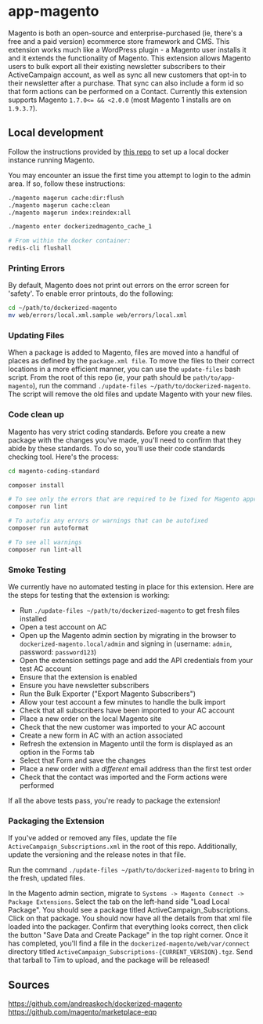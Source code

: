 # app-magento
Magento is both an open-source and enterprise-purchased (ie, there's a free and a paid version) ecommerce store framework and CMS. This extension works much like a WordPress plugin - a Magento user installs it and it extends the functionality of Magento. This extension allows Magento users to bulk export all their existing newsletter subscribers to their ActiveCampaign account, as well as sync all new customers that opt-in to their newsletter after a purchase. That sync can also include a form id so that form actions can be performed on a Contact. Currently this extension supports Magento `1.7.0<= && <2.0.0` (most Magento 1 installs are on `1.9.3.7`).

## Local development
Follow the instructions provided by [this repo](https://github.com/andreaskoch/dockerized-magento) to set up a local docker instance running Magento.

You may encounter an issue the first time you attempt to login to the admin area. If so, follow these instructions:

```bash
./magento magerun cache:dir:flush
./magento magerun cache:clean
./magento magerun index:reindex:all

./magento enter dockerizedmagento_cache_1

# From within the docker container:
redis-cli flushall
```

### Printing Errors
By default, Magento does not print out errors on the error screen for 'safety'. To enable error printouts, do the following:

```bash
cd ~/path/to/dockerized-magento
mv web/errors/local.xml.sample web/errors/local.xml
```

### Updating Files
When a package is added to Magento, files are moved into a handful of places as defined by the `package.xml file`. To move the files to their correct locations in a more efficient manner, you can use the `update-files` bash script. From the root of this repo (ie, your path should be `path/to/app-magento`), run the command `./update-files ~/path/to/dockerized-magento`. The script will remove the old files and update Magento with your new files.

### Code clean up
Magento has very strict coding standards. Before you create a new package with the changes you've made, you'll need to confirm that they abide by these standards. To do so, you'll use their code standards checking tool. Here's the process:

```bash
cd magento-coding-standard

composer install

# To see only the errors that are required to be fixed for Magento approval
composer run lint

# To autofix any errors or warnings that can be autofixed
composer run autoformat

# To see all warnings
composer run lint-all
```

### Smoke Testing
We currently have no automated testing in place for this extension. Here are the steps for testing that the extension is working:

- Run `./update-files ~/path/to/dockerized-magento` to get fresh files installed
- Open a test account on AC
- Open up the Magento admin section by migrating in the browser to `dockerized-magento.local/admin` and signing in (username: `admin`, password: `password123`)
- Open the extension settings page and add the API credentials from your test AC account
- Ensure that the extension is enabled
- Ensure you have newsletter subscribers
- Run the Bulk Exporter ("Export Magento Subscribers")
- Allow your test account a few minutes to handle the bulk import
- Check that all subscribers have been imported to your AC account
- Place a new order on the local Magento site
- Check that the new customer was imported to your AC account
- Create a new form in AC with an action associated
- Refresh the extension in Magento until the form is displayed as an option in the Forms tab
- Select that Form and save the changes
- Place a new order with a _different_ email address than the first test order
- Check that the contact was imported and the Form actions were performed

If all the above tests pass, you're ready to package the extension!

### Packaging the Extension
If you've added or removed any files, update the file `ActiveCampaign_Subscriptions.xml` in the root of this repo. Additionally, update the versioning and the release notes in that file.

Run the command `./update-files ~/path/to/dockerized-magento` to bring in the fresh, updated files.
 
In the Magento admin section, migrate to `Systems -> Magento Connect -> Package Extensions`. Select the tab on the left-hand side "Load Local Package". You should see a package titled ActiveCampaign_Subscriptions. Click on that package. You should now have all the details from that xml file loaded into the packager. Confirm that everything looks correct, then click the button "Save Data and Create Package" in the top right corner. Once it has completed, you'll find a file in the `dockerized-magento/web/var/connect` directory titled `ActiveCampaign_Subscriptions-{CURRENT_VERSION}.tgz`. Send that tarball to Tim to upload, and the package will be released!

## Sources
https://github.com/andreaskoch/dockerized-magento
https://github.com/magento/marketplace-eqp
